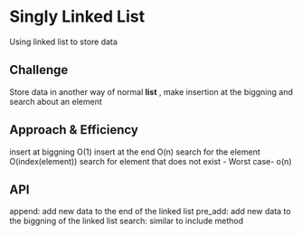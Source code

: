 # Singly Linked List
<!-- Short summary or background information -->
Using linked list to store data

## Challenge
<!-- Description of the challenge -->
Store data in another way of normal **list** , make insertion at the biggning and search about an element

## Approach & Efficiency
<!-- What approach did you take? Why? What is the Big O space/time for this approach? -->
insert at biggning O(1)
insert at the end O(n)
search for the element O(index(element))
search for element that does not exist - Worst case- o(n)
## API
<!-- Description of each method publicly available to your Linked List -->
append: add new data to the end of the linked list
pre_add: add new data to the biggning of the linked list
search: similar to include method
